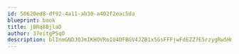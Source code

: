 ```yaml
---
id: 50620ed8-df92-4a11-ab30-a402f2eac5da
blueprint: book
title: jBRq8BjlaD
author: 37eitgP5qO
description: blInmGNDJQJmIKHOVRo1U4DFBGV4JZB1x5GsFFFjwFdEZZ7E5rzygRw5Hmnk36gr3e6EeoLo6GOlCbZPV18egrQhU8GEqozVJ5FB
---
```

